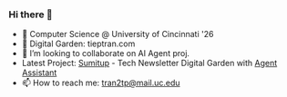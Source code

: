 ### Hi there 👋

<!--
**polskiXO/polskiXO** is a ✨ _special_ ✨ repository because its `README.md` (this file) appears on your GitHub profile.

Here are some ideas to get you started:

- 🔭 I’m currently working on ...
- 🌱 I’m currently learning ...
- 👯 I’m looking to collaborate on ...
- 🤔 I’m looking for help with ...
- 💬 Ask me about ...
- 📫 How to reach me: ...
- 😄 Pronouns: ...
- ⚡ Fun fact: ...
-->
- 🔭 Computer Science @ University of Cincinnati '26
- 🌱 Digital Garden: tieptran.com
- 👯 I’m looking to collaborate on AI Agent proj.
- Latest Project: [Sumitup](https://github.com/polskiTran/EEP25-Sumitup) - Tech Newsletter Digital Garden with [Agent Assistant](https://github.com/polskiTran/Sumitup-website-chatbot)
- 📫 How to reach me: tran2tp@mail.uc.edu
